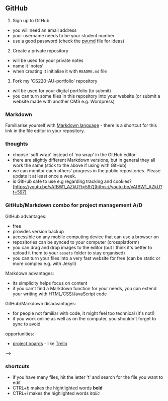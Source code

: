 ## GitHub 
1. Sign up to GitHub
 - you will need an email address
 - your username needs to be your student number
 - use a good password (check the [pw.md](pw.md) file for ideas)
2. Create a private repository
  - will be used for your private notes
  - name it 'notes'
  - when creating it initialise it with  `README.md` file
3. Fork my 'CS220-AU-portfolio' repository
  - will be used for your digital portfolio (to submit)
  - you can turn some files in this repository into your website (or submit a website made with another CMS e.g. Wordpress)

### Markdown
Familiarise yourself with [Markdown language](https://guides.github.com/features/mastering-markdown/) - there is a shortcut for this link in the file editor in your repository. <!-- #todo screenshot -->

### thoughts
- choose 'soft wrap' instead of 'no wrap' in the GitHub editor
- there are slightly different Markdown versions, but in general they all work the same (stick to the above if using with GitHub)
- we can monitor each others' progress in the public repositories. Please update it at least once a week. <!-- TODO: make example repo for private and public. Perhaps show examples of sonic art students from ARU. -->
- is GitHub safe to use e.g regarding tracking and cookies? [https://youtu.be/vAfBW1_AZkU?t=597](https://youtu.be/vAfBW1_AZkU?t=597)

### GitHub/Markdown combo for project management A/D

GitHub advantages:
- free
- provides version backup
- accessible on any mobile computing device that can use a browser on
- repositories can be synced to your computer (crossplatform)
- you can drag and drop images to the editor (but I think it's better to upload it them to your `assets` folder to stay organised)
- you can turn your files into a very fast website for free (can be static or more complex e.g. with Jekyll)

Markdown advantages:
- its simplicity helps focus on content
- if you can't find a Markdown function for your needs, you can extend your writing with HTML/CSS/JavaScript code

GitHub/Markdown disadvantages:
- for people not familiar with code, it might feel too technical (it's not!)
- if you work online as well as on the computer, you shouldn't forget to sync to avoid 

opportunities: 
- [project boards](https://docs.github.com/en/issues/organizing-your-work-with-project-boards/managing-project-boards/about-project-boards) - like [Trello](https://trello.com/)

<!-- #todo
- how to embed/create graphs in the markdown files in the repository e.g. in the `readme.md` file?
- we can give feedback on each work in GitHub in different ways e.g. by raising an 'Issue' or collaborating and suggesting changes <!-- #todo make screencast -->
-->

### shortcuts
- if you have many files, hit the letter 't' and search for the file you want to edit
- CTRL+b makes the hightlighted words **bold**
- CTRL+i makes the highlighted words _italic_
